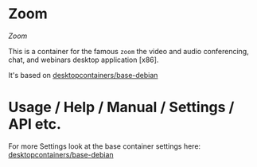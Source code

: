 # Zoom
_Zoom_

This is a container for the famous `zoom` the video and audio conferencing, chat, and webinars desktop application [x86].

It's based on [desktopcontainers/base-debian](https://github.com/DesktopContainers/base-debian)

# Usage / Help / Manual / Settings / API etc.

For more Settings look at the base container settings here: [desktopcontainers/base-debian](https://github.com/DesktopContainers/base-debian)